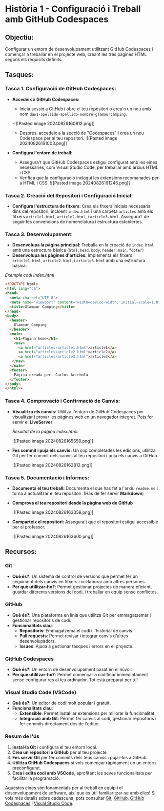 # Història 1 - Configuració i Treball amb GitHub Codespaces
## **Objectiu:** 
Configurar un entorn de desenvolupament utilitzant GitHub Codespaces i començar a treballar en el projecte web, creant les tres pàgines HTML segons els requisits definits.
## Tasques:

### Tasca 1. Configuració de GitHub Codespaces:
- **Accedeix a GitHub Codespaces:** 
	- Inicia sessió a GitHub i obre el teu repositori o crea'n un nou amb nom ``daw1-apellido-apellido-nombre-glamourcamping``. 
	
	-![[Pasted image 20240826160812.png]]
	
	- Després, accedeix a la secció de "Codespaces" i crea un nou Codespace per al teu repositori.
	![[Pasted image 20240826161003.png]]

- **Configura l'entorn de treball:** 
	- Assegura't que GitHub Codespaces estigui configurat amb les eines necessàries, com Visual Studio Code, per treballar amb arxius HTML i CSS. 
	- Verifica que la configuració inclogui les extensions recomanades per a HTML i CSS.
	![[Pasted image 20240826161246.png]]
### Tasca 2. Creació del Repositori i Configuració Inicial:
 
 - **Configura l'estructura de fitxers:** Crea els fitxers inicials necessaris dins del repositori, incloent `index.html` i una carpeta ``articles`` amb els fitxers `article1.html`, `article2.html`, i `article3.html`. Assegura't de seguir les convencions de nomenclatura i estructura establertes.
### Tasca 3. Desenvolupament:
    
- **Desenvolupa la pàgina principal:** Treballa en la creació de `index.html` amb una estructura bàsica (``html``, ``head``, ``body``, ``header``, ``main``, ``footer``)
- **Desenvolupa les pàgines d'articles:** Implementa els fitxers `article1.html`, `article2.html`, i `article3.html` amb una estructura bàsica.

*Exemple codi index.html*

```html
<!DOCTYPE html>
<html lang="ca">
<head>
  <meta charset="UTF-8">
  <meta name="viewport" content="width=device-width, initial-scale=1.0">
  <title>Glamour Camping</title>
</head>
<body>
  <header>
    Glamour Camping
  </header>
  <main>
    <h1>Pàgina home</h1>
    <nav>
      <a href="articles/article1.html">article1</a>
      <a href="articles/article2.html">article2</a>
      <a href="articles/article3.html">article3</a>
   </nav>
  </main>
  <footer>
    Pàgina creada per: Carlos Arrebola
  </footer>
</body>
</html>>
```

### Tasca 4. Comprovació i Confirmació de Canvis:
    
- **Visualitza els canvis:** Utilitza l'entorn de GitHub Codespaces per visualitzar i provar les pàgines web en un navegador integrat. Pots fer servir el **LiveServer**

	*Resultat de la pàgina index.html:*	
	
	![[Pasted image 20240826165659.png]]

- **Fes commit i puja els canvis:** Un cop completades les edicions, utilitza Git per fer commit dels canvis al teu repositori i puja els canvis a GitHub.

	![[Pasted image 20240826162813.png]]
### Tasca 5. Documentació i Informes:
    
- **Documenta el teu treball:** Documenta el que has fet a l'arxiu ``readme.md`` i torna a actualitzar el teu repositori. (Has de fer servir **Markdown**)
- **Comprova el teu repositori desde la pàgina web de GitHub**

	![[Pasted image 20240826163359.png]]

- **Comparteix el repositori:** Assegura't que el repositori estigui accessible per al professor.

	![[Pasted image 20240826163600.png]]

## **Recursos:**

### Git

- **Què és?**: Un sistema de control de versions que permet fer un seguiment dels canvis en fitxers i col·laborar amb altres persones.
- **Per què utilitzar-ho?**: Permet gestionar projectes de manera eficient, guardar diferents versions del codi, i treballar en equip sense conflictes.

### GitHub

- **Què és?**: Una plataforma en línia que utilitza Git per emmagatzemar i gestionar repositoris de codi.
- **Funcionalitats clau**:
    - **Repositoris**: Emmagatzema el codi i l'historial de canvis.
    - **Pull requests**: Permet revisar i integrar canvis d'altres desenvolupadors.
    - **Issues**: Ajuda a gestionar tasques i errors en el projecte.

### GitHub Codespaces

- **Què és?**: Un entorn de desenvolupament basat en el núvol.
- **Per què utilitzar-ho?**: Permet començar a codificar immediatament sense configurar res al teu ordinador. Tot està preparat per tu!

### Visual Studio Code (VSCode)

- **Què és?**: Un editor de codi molt popular i gratuït.
- **Funcionalitats clau**:
    - **Extensible**: Permet instal·lar extensions per millorar la funcionalitat.
    - **Integració amb Git**: Permet fer canvis al codi, gestionar repositoris i fer commits directament des de l'editor.

### Resum de l'ús

1. **Instal·la Git** i configura el teu entorn local.
2. **Crea un repositori a GitHub** per al teu projecte.
3. **Fes servir Git** per fer commits dels teus canvis i pujar-los a GitHub.
4. **Utilitza GitHub Codespaces** si vols començar ràpidament en un entorn preconfigurat.
5. **Crea i edita codi amb VSCode**, aprofitant les seves funcionalitats per facilitar la programació.

Aquestes eines són fonamentals per al treball en equip i el desenvolupament de software, així que és útil familiaritzar-se amb elles! Si vols més detalls sobre cadascuna, pots consultar [Git](https://git-scm.com), [GitHub](https://github.com), [GitHub Codespaces](https://github.com/features/codespaces) i [Visual Studio Code](https://code.visualstudio.com).
